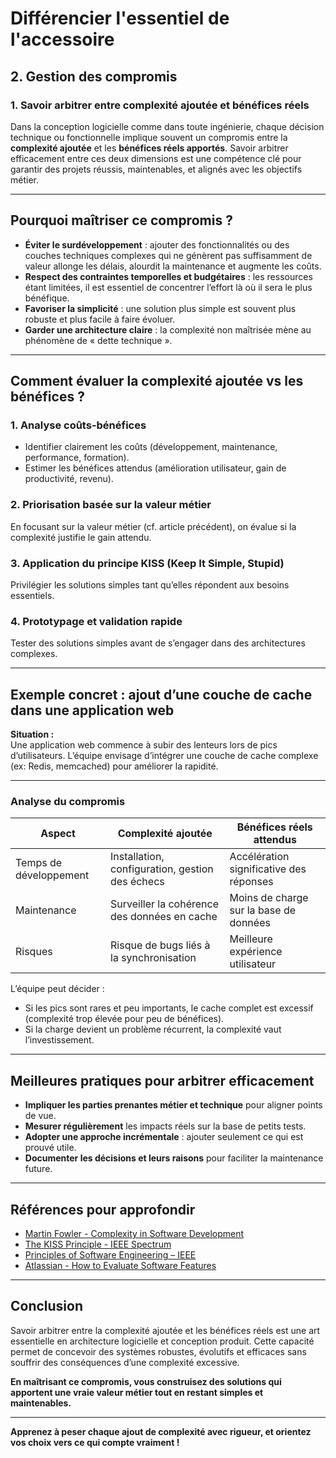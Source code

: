 # Différencier l'essentiel de l'accessoire

## 2. Gestion des compromis

### 1. Savoir arbitrer entre complexité ajoutée et bénéfices réels

Dans la conception logicielle comme dans toute ingénierie, chaque décision technique ou fonctionnelle implique souvent un compromis entre la **complexité ajoutée** et les **bénéfices réels apportés**. Savoir arbitrer efficacement entre ces deux dimensions est une compétence clé pour garantir des projets réussis, maintenables, et alignés avec les objectifs métier.

---

## Pourquoi maîtriser ce compromis ?

- **Éviter le surdéveloppement** : ajouter des fonctionnalités ou des couches techniques complexes qui ne génèrent pas suffisamment de valeur allonge les délais, alourdit la maintenance et augmente les coûts.
- **Respect des contraintes temporelles et budgétaires** : les ressources étant limitées, il est essentiel de concentrer l’effort là où il sera le plus bénéfique.
- **Favoriser la simplicité** : une solution plus simple est souvent plus robuste et plus facile à faire évoluer.
- **Garder une architecture claire** : la complexité non maîtrisée mène au phénomène de « dette technique ».

---

## Comment évaluer la complexité ajoutée vs les bénéfices ?

### 1. Analyse coûts-bénéfices

- Identifier clairement les coûts (développement, maintenance, performance, formation).
- Estimer les bénéfices attendus (amélioration utilisateur, gain de productivité, revenu).

### 2. Priorisation basée sur la valeur métier

En focusant sur la valeur métier (cf. article précédent), on évalue si la complexité justifie le gain attendu.

### 3. Application du principe KISS (Keep It Simple, Stupid)

Privilégier les solutions simples tant qu’elles répondent aux besoins essentiels.

### 4. Prototypage et validation rapide

Tester des solutions simples avant de s’engager dans des architectures complexes.

---

## Exemple concret : ajout d’une couche de cache dans une application web

**Situation :**  
Une application web commence à subir des lenteurs lors de pics d’utilisateurs. L’équipe envisage d’intégrer une couche de cache complexe (ex: Redis, memcached) pour améliorer la rapidité.

---

### Analyse du compromis

| Aspect                 | Complexité ajoutée                                  | Bénéfices réels attendus                   |
|------------------------|---------------------------------------------------|--------------------------------------------|
| Temps de développement | Installation, configuration, gestion des échecs  | Accélération significative des réponses   |
| Maintenance            | Surveiller la cohérence des données en cache     | Moins de charge sur la base de données     |
| Risques                | Risque de bugs liés à la synchronisation          | Meilleure expérience utilisateur           |

L’équipe peut décider :

- Si les pics sont rares et peu importants, le cache complet est excessif (complexité trop élevée pour peu de bénéfices).
- Si la charge devient un problème récurrent, la complexité vaut l’investissement.

---

## Meilleures pratiques pour arbitrer efficacement

- **Impliquer les parties prenantes métier et technique** pour aligner points de vue.
- **Mesurer régulièrement** les impacts réels sur la base de petits tests.
- **Adopter une approche incrémentale** : ajouter seulement ce qui est prouvé utile.
- **Documenter les décisions et leurs raisons** pour faciliter la maintenance future.

---

## Références pour approfondir

- [Martin Fowler - Complexity in Software Development](https://martinfowler.com/articles/complexity.html)  
- [The KISS Principle - IEEE Spectrum](https://spectrum.ieee.org/the-kiss-principle)  
- [Principles of Software Engineering – IEEE](https://ieeexplore.ieee.org/document/8066351)  
- [Atlassian - How to Evaluate Software Features](https://www.atlassian.com/agile/product-management/prioritization)

---

## Conclusion

Savoir arbitrer entre la complexité ajoutée et les bénéfices réels est une art essentielle en architecture logicielle et conception produit. Cette capacité permet de concevoir des systèmes robustes, évolutifs et efficaces sans souffrir des conséquences d’une complexité excessive.

**En maîtrisant ce compromis, vous construisez des solutions qui apportent une vraie valeur métier tout en restant simples et maintenables.**

---

**Apprenez à peser chaque ajout de complexité avec rigueur, et orientez vos choix vers ce qui compte vraiment !**